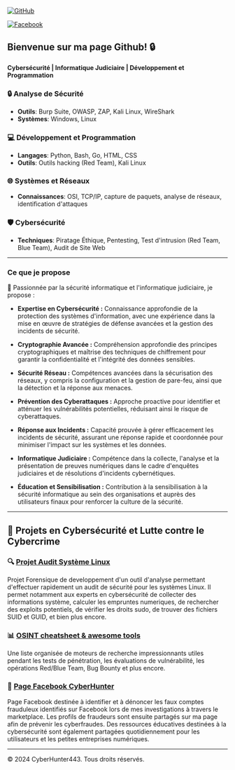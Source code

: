 [![GitHub](https://img.shields.io/badge/GitHub-CyberHunter443-181717?style=for-the-badge&logo=github)](https://github.com/cyberhunter443)

[![Facebook](https://img.shields.io/badge/Facebook-1877F2?style=for-the-badge&logo=facebook&logoColor=white)](https://www.facebook.com/share/JKT6SFrFciQnZBBA/?mibextid=LQQJ4d)

## Bienvenue sur ma page Github! 🔒 

**Cybersécurité | Informatique Judiciaire | Développement et Programmation**

### 🔒 Analyse de Sécurité
- **Outils**: Burp Suite, OWASP, ZAP, Kali Linux, WireShark
- **Systèmes**: Windows, Linux

### 💻 Développement et Programmation
- **Langages**: Python, Bash, Go, HTML, CSS
- **Outils**: Outils hacking (Red Team), Kali Linux

### 🌐 Systèmes et Réseaux
- **Connaissances**: OSI, TCP/IP, capture de paquets, analyse de réseaux, identification d'attaques

### 🛡️ Cybersécurité
- **Techniques**: Piratage Éthique, Pentesting, Test d'intrusion (Red Team, Blue Team), Audit de Site Web

---
### Ce que je propose

💼 Passionnée par la sécurité informatique et l'informatique judiciaire, je propose :

- **Expertise en Cybersécurité :** Connaissance approfondie de la protection des systèmes d'information, avec une expérience dans la mise en œuvre de stratégies de défense avancées et la gestion des incidents de sécurité.

- **Cryptographie Avancée :** Compréhension approfondie des principes cryptographiques et maîtrise des techniques de chiffrement pour garantir la confidentialité et l'intégrité des données sensibles.

- **Sécurité Réseau :** Compétences avancées dans la sécurisation des réseaux, y compris la configuration et la gestion de pare-feu, ainsi que la détection et la réponse aux menaces.

- **Prévention des Cyberattaques :** Approche proactive pour identifier et atténuer les vulnérabilités potentielles, réduisant ainsi le risque de cyberattaques.

- **Réponse aux Incidents :** Capacité prouvée à gérer efficacement les incidents de sécurité, assurant une réponse rapide et coordonnée pour minimiser l'impact sur les systèmes et les données.

- **Informatique Judiciaire :** Compétence dans la collecte, l'analyse et la présentation de preuves numériques dans le cadre d'enquêtes judiciaires et de résolutions d'incidents cybernétiques.

- **Éducation et Sensibilisation :** Contribution à la sensibilisation à la sécurité informatique au sein des organisations et auprès des utilisateurs finaux pour renforcer la culture de la sécurité.

---

## 📂 Projets en Cybersécurité et Lutte contre le Cybercrime

### 🔍 [Projet Audit Système Linux](https://github.com/cyberhunter443/audit_linux)
Projet Forensique de developpement d'un outil d'analyse permettant d'effectuer rapidement un audit de sécurité pour les systèmes Linux. Il permet notamment aux experts en cybersécurité de collecter des informations système, calculer les empruntes numeriques, de rechercher des exploits potentiels, de vérifier les droits sudo, de trouver des fichiers SUID et GUID, et bien plus encore.

### 📊 [OSINT cheatsheet & awesome tools](https://github.com/cyberhunter443/cheatsheet)
Une liste organisée de moteurs de recherche impressionnants utiles pendant les tests de pénétration, les évaluations de vulnérabilité, les opérations Red/Blue Team, Bug Bounty et plus encore.

### 📱 [Page Facebook CyberHunter](https://www.facebook.com/share/JKT6SFrFciQnZBBA/?mibextid=LQQJ4d)
Page Facebook destinée à identifier et à dénoncer les faux comptes frauduleux identifiés sur Facebook lors de mes investigations à travers le marketplace. Les profils de fraudeurs sont ensuite partagés sur ma page afin de prévenir les cyberfraudes. Des ressources éducatives destinées à la cybersécurité sont également partagées quotidiennement pour les utilisateurs et les petites entreprises numériques. 

---

&copy; 2024 CyberHunter443. Tous droits réservés.
